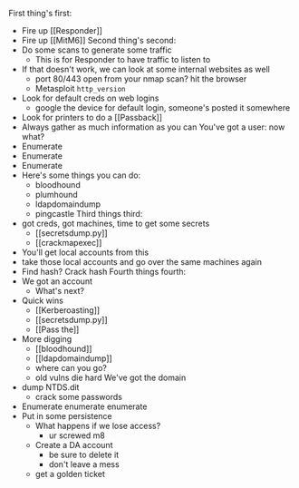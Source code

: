 First thing's first:
- Fire up [[Responder]]
- Fire up [[MitM6]]
Second thing's second:
- Do some scans to generate some traffic
	- This is for Responder to have traffic to listen to
- If that doesn't work, we can look at some internal websites as well
	- port 80/443 open from your nmap scan? hit the browser
	- Metasploit `http_version`
- Look for default creds on web logins
	- google the device for default login, someone's posted it somewhere
- Look for printers to do a [[Passback]]
- Always gather as much information as you can
You've got a user: now what?
- Enumerate
- Enumerate
- Enumerate
- Here's some things you can do:
	- bloodhound
	- plumhound
	- ldapdomaindump
	- pingcastle
Third things third:
- got creds, got machines, time to get some secrets
	- [[secretsdump.py]]
	- [[crackmapexec]]
- You'll get local accounts from this
- take those local accounts and go over the same machines again
- Find hash? Crack hash
Fourth things fourth:
- We got an account
	- What's next?
- Quick wins
	- [[Kerberoasting]]
	- [[secretsdump.py]]
	- [[Pass the]]
- More digging
	- [[bloodhound]]
	- [[ldapdomaindump]]
	- where can you go?
	- old vulns die hard
We've got the domain
- dump NTDS.dit
	- crack some passwords
- Enumerate enumerate enumerate
- Put in some persistence
	- What happens if we lose access?
		- ur screwed m8
	- Create a DA account
		- be sure to delete it
		- don't leave a mess
	- get a golden ticket